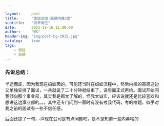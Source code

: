 ```yaml
---

layout:     post
title:      "面经总结-高德内推2面"
subtitle:   "测开岗位"
date:       2021-11-16 11:00:00
author:     "WS"
header-img: "img/post-bg-2015.jpg"
catalog:    true
tags:
    - 面经
    - 高德
---
```


###  先说总结：

​    半途而废，因为我现在蚂蚁面的，可能还当时在蚂蚁流程中，然后内推的高德这边又单独安排了面试，一共就说了二十分钟就结束了，说后面正式再约。面试开始问我倾向那个事业部，其实我是都太了解的，怪我太诚实，应该说就还是比较喜欢和想进这边事业部的。。。其中还专门问到一面时有没有考我代码，考的啥题，似乎对我之前的面试有一些不信任感。

   后面还提了一句，JX现在公司是有点问题吧，是不是知道一些内幕啥的

